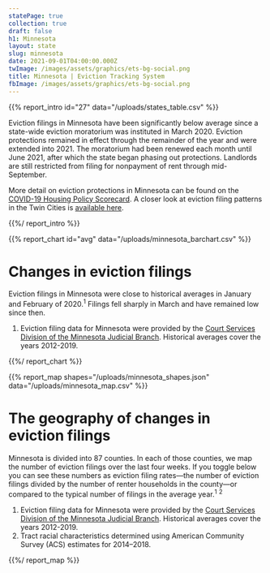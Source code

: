 ```yaml
---
statePage: true
collection: true
draft: false
h1: Minnesota
layout: state
slug: minnesota
date: 2021-09-01T04:00:00.000Z
twImage: /images/assets/graphics/ets-bg-social.png
title: Minnesota | Eviction Tracking System
fbImage: /images/assets/graphics/ets-bg-social.png
---
```


{{% report_intro id="27" data="/uploads/states_table.csv" %}}

Eviction filings in Minnesota have been significantly below average since a state-wide eviction moratorium was instituted in March 2020. Eviction protections remained in effect through the remainder of the year and were extended into 2021. The moratorium had been renewed each month until June 2021, after which the state began phasing out protections. Landlords are still restricted from filing for nonpayment of rent through mid-September. 

More detail on eviction protections in Minnesota can be found on the [COVID-19 Housing Policy Scorecard](https://evictionlab.org/covid-policy-scorecard/mn/). A closer look at eviction filing patterns in the Twin Cities is [available here](https://evictionlab.org/eviction-tracking/minneapolis-saint-paul-mn/).

{{%/ report_intro %}}



{{% report_chart id="avg" data="/uploads/minnesota_barchart.csv" %}}











# Changes in eviction filings

Eviction filings in Minnesota were close to historical averages in January and February of 2020.<sup>1</sup> Filings fell sharply in March and have remained low since then.

1. Eviction filing data for Minnesota were provided by the [Court Services Division of the Minnesota Judicial Branch](https://www.mncourts.gov/State-Court-Administrators-Office/Court-Services.aspx). Historical averages cover the years 2012-2019.











{{%/ report_chart %}}



{{% report_map shapes="/uploads/minnesota_shapes.json" data="/uploads/minnesota_map.csv" %}}











# The geography of changes in eviction filings

Minnesota is divided into 87 counties. In each of those counties, we map the number of eviction filings over the last four weeks. If you toggle below you can see these numbers as eviction filing rates—the number of eviction filings divided by the number of renter households in the county—or compared to the typical number of filings in the average year.<sup>1</sup> <sup>2</sup> 

1. Eviction filing data for Minnesota were provided by the [Court Services Division of the Minnesota Judicial Branch](https://www.mncourts.gov/State-Court-Administrators-Office/Court-Services.aspx). Historical averages cover the years 2012-2019.
2. Tract racial characteristics determined using American Community Survey (ACS) estimates for 2014–2018.











{{%/ report_map %}}